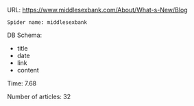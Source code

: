 URL: https://www.middlesexbank.com/About/What-s-New/Blog

    Spider name: middlesexbank

DB Schema:
- title
- date
- link
- content

Time: 7.68

Number of articles: 32
